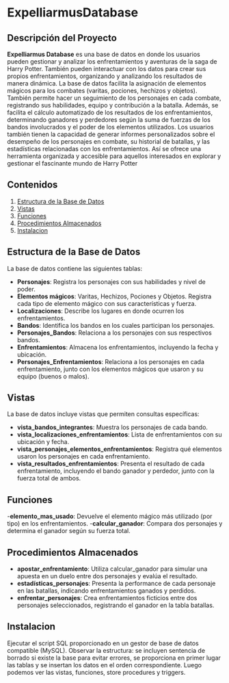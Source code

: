 # ExpelliarmusDatabase
## Descripción del Proyecto
**Expelliarmus Database** es una base de datos en donde los
 usuarios pueden gestionar y analizar los
 enfrentamientos y aventuras de la saga de Harry
 Potter. También pueden interactuar con los datos para crear sus
 propios enfrentamientos, organizando y analizando los
 resultados de manera dinámica. La base de datos facilita la
 asignación de elementos mágicos para los combates (varitas,
 pociones, hechizos y objetos). También permite hacer un
 seguimiento de los personajes en cada combate, registrando
 sus habilidades, equipo y contribución a la batalla. Además, se
 facilita el cálculo automatizado de los resultados de los
 enfrentamientos, determinando ganadores y perdedores según
 la suma de fuerzas de los bandos involucrados y el poder de los
 elementos utilizados. Los usuarios también tienen la capacidad
 de generar informes personalizados sobre el desempeño de los
 personajes en combate, su historial de batallas, y las
 estadísticas relacionadas con los enfrentamientos. Así se ofrece
 una herramienta organizada y accesible para aquellos
 interesados en explorar y gestionar el fascinante mundo de
 Harry Potter

## Contenidos
1. [Estructura de la Base de Datos](#estructura-de-la-base-de-datos)
2. [Vistas](#vistas)
3. [Funciones](#funciones)
4. [Procedimientos Almacenados](#procedimientos-almacenados)
5. [Instalacion](#instalacion)

## Estructura de la Base de Datos
La base de datos contiene las siguientes tablas:

- **Personajes**: Registra los personajes con sus habilidades y nivel de poder.
- **Elementos mágicos**: Varitas, Hechizos, Pociones y Objetos. Registra cada tipo de elemento mágico con sus características y fuerza.
- **Localizaciones**: Describe los lugares en donde ocurren los enfrentamientos.
- **Bandos**: Identifica los bandos en los cuales participan los personajes.
- **Personajes_Bandos**: Relaciona a los personajes con sus respectivos bandos.
- **Enfrentamientos**: Almacena los enfrentamientos, incluyendo la fecha y ubicación.
- **Personajes_Enfrentamientos**: Relaciona a los personajes en cada enfrentamiento, junto con los elementos mágicos que usaron y su equipo (buenos o malos).

## Vistas
La base de datos incluye vistas que permiten consultas específicas:

- **vista_bandos_integrantes**: Muestra los personajes de cada bando.
- **vista_localizaciones_enfrentamientos**: Lista de enfrentamientos con su ubicación y fecha.
- **vista_personajes_elementos_enfrentamientos**: Registra qué elementos usaron los personajes en cada enfrentamiento.
- **vista_resultados_enfrentamientos**: Presenta el resultado de cada enfrentamiento, incluyendo el bando ganador y perdedor, junto con la fuerza total de ambos.

## Funciones
-**elemento_mas_usado**: Devuelve el elemento mágico más utilizado (por tipo) en los enfrentamientos.
-**calcular_ganador**: Compara dos personajes y determina el ganador según su fuerza total.

## Procedimientos Almacenados
- **apostar_enfrentamiento**: Utiliza calcular_ganador para simular una apuesta en un duelo entre dos personajes y evalúa el resultado.
- **estadísticas_personajes**: Presenta la performance de cada personaje en las batallas, indicando enfrentamientos ganados y perdidos.
- **enfrentar_personajes**: Crea enfrentamientos ficticios entre dos personajes seleccionados, registrando el ganador en la tabla batallas.

## Instalacion
Ejecutar el script SQL proporcionado en un gestor de base de datos compatible (MySQL).
Observar la estructura: se incluyen sentencia de borrado si existe la base para evitar errores, se proporciona en primer lugar las tablas y se insertan los datos en el orden correspondiente. Luego podemos ver las vistas, funciones, store procedures y triggers.